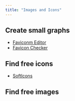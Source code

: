 ```yaml
---
title: "Images and Icons"
---
```





## Create small graphs

- [Faviconm Editor](http://tools.dynamicdrive.com/faviconeditor/)
- [Favicon Checker](https://realfavicongenerator.net/)

## Find free icons

- [SoftIcons](http://www.softicons.com/free-icons)


## Find free images